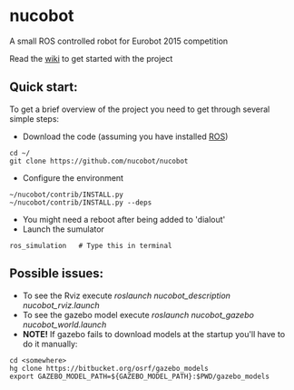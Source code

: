 nucobot
=======

A small ROS controlled robot for Eurobot 2015 competition

Read the [wiki](https://github.com/nucobot/nucobot/wiki) to get started with the project

## Quick start:
To get a brief overview of the project you need to get through several simple steps:
+ Download the code (assuming you have installed [ROS](http://wiki.ros.org/hydro/Installation/Ubuntu))
```
cd ~/
git clone https://github.com/nucobot/nucobot
```

+ Configure the environment
```
~/nucobot/contrib/INSTALL.py
~/nucobot/contrib/INSTALL.py --deps
```
+ You might need a reboot after being added to 'dialout'
+ Launch the sumulator
```
ros_simulation   # Type this in terminal
```

## Possible issues:
+ To see the Rviz execute *roslaunch nucobot_description nucobot_rviz.launch*
+ To see the gazebo model execute *roslaunch nucobot_gazebo nucobot_world.launch*
+ **NOTE!** If gazebo fails to download models at the startup you'll have to do it manually:
```
cd <somewhere>
hg clone https://bitbucket.org/osrf/gazebo_models
export GAZEBO_MODEL_PATH=${GAZEBO_MODEL_PATH}:$PWD/gazebo_models
``` 
